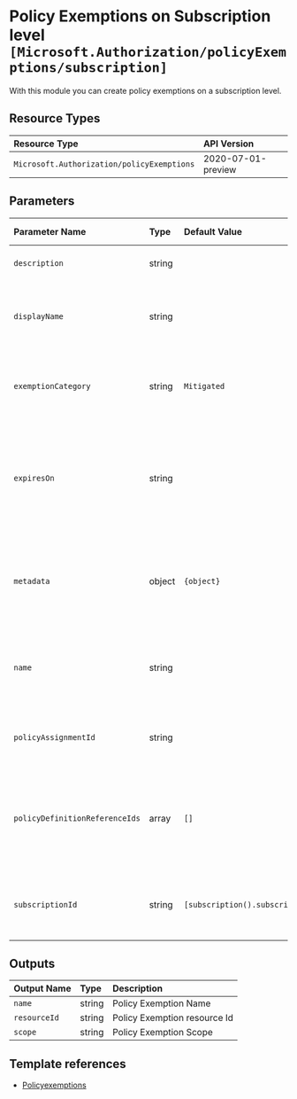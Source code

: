 # Policy Exemptions on Subscription level `[Microsoft.Authorization/policyExemptions/subscription]`

With this module you can create policy exemptions on a subscription level.

## Resource Types

| Resource Type | API Version |
| :-- | :-- |
| `Microsoft.Authorization/policyExemptions` | 2020-07-01-preview |

## Parameters

| Parameter Name | Type | Default Value | Possible Values | Description |
| :-- | :-- | :-- | :-- | :-- |
| `description` | string |  |  | Optional. The description of the policy exemption. |
| `displayName` | string |  |  | Optional. The display name of the policy exemption. Maximum length is 128 characters. |
| `exemptionCategory` | string | `Mitigated` | `[Mitigated, Waiver]` | Optional. The policy exemption category. Possible values are Waiver and Mitigated. Default is Mitigated |
| `expiresOn` | string |  |  | Optional. The expiration date and time (in UTC ISO 8601 format yyyy-MM-ddTHH:mm:ssZ) of the policy exemption. e.g. 2021-10-02T03:57:00.000Z  |
| `metadata` | object | `{object}` |  | Optional. The policy exemption metadata. Metadata is an open ended object and is typically a collection of key-value pairs. |
| `name` | string |  |  | Required. Specifies the name of the policy exemption. Maximum length is 64 characters for subscription scope. |
| `policyAssignmentId` | string |  |  | Required. The resource Id of the policy assignment that is being exempted. |
| `policyDefinitionReferenceIds` | array | `[]` |  | Optional. The policy definition reference Id list when the associated policy assignment is an assignment of a policy set definition. |
| `subscriptionId` | string | `[subscription().subscriptionId]` |  | Optional. The subscription Id of the subscription to be exempted from the policy assignment. |

## Outputs

| Output Name | Type | Description |
| :-- | :-- | :-- |
| `name` | string | Policy Exemption Name |
| `resourceId` | string | Policy Exemption resource Id |
| `scope` | string | Policy Exemption Scope |

## Template references

- [Policyexemptions](https://docs.microsoft.com/en-us/azure/templates/Microsoft.Authorization/2020-07-01-preview/policyExemptions)
